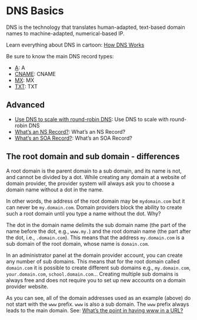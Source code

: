 # DNS Basics

DNS is the technology that translates human-adapted, text-based domain names to machine-adapted, numerical-based IP.

Learn everything about DNS in cartoon: [How DNS Works](https://howdns.works/)

Be sure to know the main DNS record types:

- [A](https://support.dnsimple.com/articles/a-record): A
- [CNAME](https://en.wikipedia.org/wiki/CNAME_record): CNAME
- [MX](https://en.wikipedia.org/wiki/MX_record): MX
- [TXT](https://en.wikipedia.org/wiki/TXT_record): TXT

## Advanced

- [Use DNS to scale with round-robin DNS](https://www.dnsknowledge.com/whatis/round-robin-dns/): Use DNS to scale with round-robin DNS
- [What’s an NS Record?](https://support.dnsimple.com/articles/ns-record/): What’s an NS Record?
- [What’s an SOA Record?](https://support.dnsimple.com/articles/soa-record/): What’s an SOA Record?

## The root domain and sub domain - differences

A root domain is the parent domain to a sub domain, and its name is not, and cannot be divided by a dot. While creating any domain at a website of domain provider, the provider system will always ask you to choose a domain name without a dot in the name.

In other words, the address of the root domain may be `mydomain.com` but it can never be `my.domain.com`. Domain providers block the ability to create such a root domain until you type a name without the dot. Why?

The dot in the domain name delimits the sub domain name (the part of the name before the dot, e.g., `www.my.`) and the root domain name (the part after the dot, i.e., `.domain.com`). This means that the address `my.domain.com` is a sub domain of the root domain, whose name is `domain.com`.

In an administrator panel at the domain provider account, you can create any number of sub domains. This means that for the root domain called `domain.com` it is possible to create different sub domains e.g., `my.domain.com`, `your.domain.com`, `school.domain.com`… Creating multiple sub domains is always free and does not require you to set up new accounts on a domain provider website.

As you can see, all of the domain addresses used as an example (above) do not start with the `www` prefix. `www` is also a sub domain. The `www` prefix always leads to the main domain. See: [What’s the point in having www in a URL?](https://serverfault.com/questions/145777/what-s-the-point-in-having-www-in-a-url)
